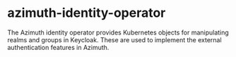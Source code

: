 # azimuth-identity-operator

The Azimuth identity operator provides Kubernetes objects for manipulating realms
and groups in Keycloak. These are used to implement the external authentication
features in Azimuth.
